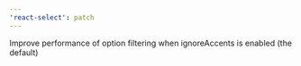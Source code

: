 ```yaml
---
'react-select': patch
---
```


Improve performance of option filtering when ignoreAccents is enabled (the default)

